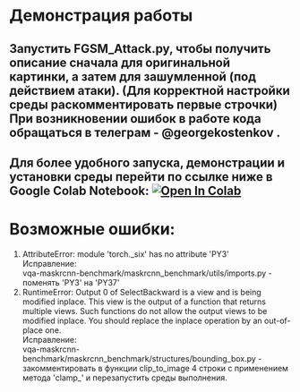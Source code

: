 # Демонстрация работы  

Запустить FGSM_Attack.py, чтобы получить описание сначала для оригинальной картинки, а затем для зашумленной (под действием атаки). (Для корректной настройки среды раскомментировать первые строчки)  
При возникновении ошибок в работе кода обращаться в телеграм - @georgekostenkov .  
-


Для более удобного запуска, демонстрации и установки среды перейти по ссылке ниже в Google Colab Notebook:
[![Open In Colab](https://colab.research.google.com/assets/colab-badge.svg)](https://colab.research.google.com/drive/14_FBg4mIYGrXNpRBUvrE8C8mixUbTs1I?usp=sharing)
-
# Возможные ошибки:  
1. AttributeError: module 'torch._six' has no attribute 'PY3'  
Исправление:  
vqa-maskrcnn-benchmark/maskrcnn_benchmark/utils/imports.py - поменять 'PY3' на 'PY37'  
2. RuntimeError: Output 0 of SelectBackward is a view and is being modified inplace. This view is the output of a function that returns multiple views. Such functions do not allow the output views to be modified inplace. You should replace the inplace operation by an out-of-place one.  
Исправление:  
vqa-maskrcnn-benchmark/maskrcnn_benchmark/structures/bounding_box.py - закомментировать в функции clip_to_image 4 строки с применением метода 'clamp_' и перезапустить среды выполнения.
